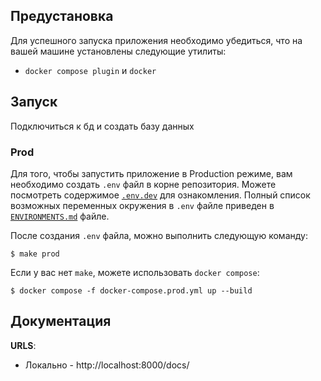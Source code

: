 ## Предустановка

Для успешного запуска приложения необходимо убедиться, что на вашей машине установлены следующие утилиты:

- `docker compose plugin` и `docker`

## Запуск

Подключиться к бд и создать базу данных

### Prod

Для того, чтобы запустить приложение в Production режиме, вам необходимо создать `.env` файл в корне репозитория. Можете посмотреть содержимое [`.env.dev`](example_env) для ознакомления. Полный список возможных переменных окружения в `.env` файле приведен в [`ENVIRONMENTS.md`](ENVIRONMENTS.md) файле.

После создания `.env` файла, можно выполнить следующую команду:

```
$ make prod
```

Если у вас нет `make`, можете использовать `docker compose`:

```
$ docker compose -f docker-compose.prod.yml up --build
```

## Документация

**URLS**:

- Локально - http://localhost:8000/docs/